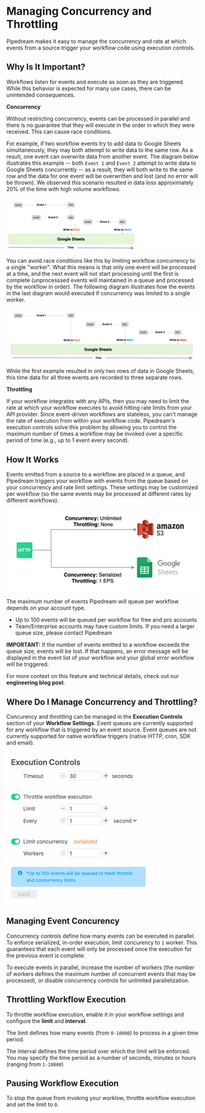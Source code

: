 # Managing Concurrency and Throttling

Pipedream makes it easy to manage the concurrency and rate at which events from a source trigger your workflow code using execution controls.

## Why Is It Important?

Workflows listen for events and execute as soon as they are triggered. While this behavior is expected for many use cases, there can be unintended consequences. 

**Concurrency**

Without restricting concurrency, events can be processed in parallel and there is no guarantee that they will execute in the order in which they were received. This can cause race conditions. 

For example, if two workflow events try to add data to Google Sheets simultaneously, they may both attempt to write data to the same row. As a result, one event can overwrite data from another event. The diagram below illustrates this example -- both `Event 1` and `Event 2` attempt to write data to Google Sheets concurrently -- as a result, they will both write to the same row and the data for one event will be overwritten and lost (and no error will be thrown). We observed this scenario resulted in data loss approximately 20% of the time with high volume workflows.

![image-20201027132901691](./images/image-20201027132901691.png)

You can avoid race conditions like this by limiting workflow concurrency to a single "worker". What this means is that only one event will be processed at a time, and the next event will not start processing until the first is complete (unprocesssed events will maintained in a queue and processed by the workflow in order). The following diagram illustrates how the events in the last diagram would executed if concurrency was limited to a single worker. 

![image-20201027133308888](./images/image-20201027133308888.png)

While the first example resulted in only two rows of data in Google Sheets, this time data for all three events are recorded to three separate rows.

**Throttling**

If your workflow integrates with any APIs, then you may need to limit the rate at which your workflow executes to avoid hitting rate limits from your API provider. Since event-driven workflows are stateless, you can't manage the rate of execution from within your workflow code. Pipedream's execution controls solve this problem by allowing you to control the maximum number of times a workflow may be invoked over a specific period of time (e.g., up to 1 event every second).

## How It Works

Events emitted from a source to a workflow are placed in a queue, and Pipedream triggers your workflow with events from the queue based on your concurrency and rate limit settings. These settings may be customized per workflow (so the same events may be processed at different rates by different workflows).

![image-20201027145847752](./images/image-20201027145847752.png)

The maximum number of events Pipedream will queue per workflow depends on your account type.

- Up to 100 events will be queued per workflow for free and pro accounts
- Team/Enterprise accounts may have custom limits. If you need a larger queue size, please contact Pipedream

**IMPORTANT:** If the number of events emitted to a workflow exceeds the queue size, events will be lost. If that happens, an error message will be displayed in the event list of your workflow and your global error workflow will be triggered.

For more context on this feature and technical details, check out our **engineering blog post**.

## Where Do I Manage Concurrency and Throttling?

Concurency and throttling can be managed in the **Execution Controls** section of your **Workflow Settings**. Event queues are currently supported for any workflow that is triggered by an event source. Event queues are not currently supported for native workflow triggers (native HTTP, cron, SDK and email).



![image-20201027120141750](./images/image-20201027120141750.png)

## Managing Event Concurency

Concurrency controls define how many events can be executed in parallel. To enforce serialized, in-order execution, limit concurency to `1` worker. This guarantees that each event will only be processed once the execution for the previous event is complete. 

To execute events in parallel, increase the number of workers (the number of workers defines the maximum number of concurrent events that may be processed), or disable concurrency controls for unlimited parallelization.

## Throttling Workflow Execution

To throttle workflow execution, enable it in your workflow settings and configure the **limit** and **interval**.

The limit defines how many events (from `0-10000`) to process in a given time period.

The interval defines the time period over which the limit will be enforced. You may specify the time period as a number of seconds, minutes or hours (ranging from `1-10000`) 

## Pausing Workflow Execution

To stop the queue from invoking your worklow, throttle workflow execution and set the limit to `0`.

